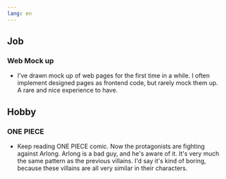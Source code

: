 ```yaml
---
lang: en
---
```


## Job

### Web Mock up

- I've drawn mock up of web pages for the first time in a while. I often implement designed pages as frontend code, but rarely mock them up. A rare and nice experience to have.

## Hobby

### ONE PIECE

- Keep reading ONE PIECE comic. Now the protagonists are fighting against Arlong. Arlong is a bad guy, and he's aware of it. It's very much the same pattern as the previous villains. I'd say it's kind of boring, because these villains are all very similar in their characters.
